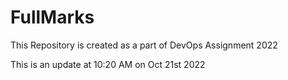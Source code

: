 # FullMarks
This Repository is created as a part of DevOps Assignment 2022

This is an update at 10:20 AM on Oct 21st 2022
